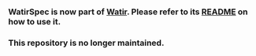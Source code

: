 ### WatirSpec is now part of [Watir](https://github.com/watir/watir). Please refer to its [README](https://github.com/watir/watir#watirspec) on how to use it.

### This repository is no longer maintained.
